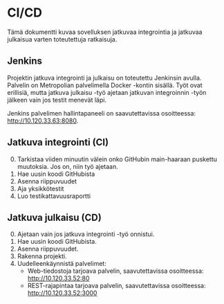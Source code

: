 # CI/CD
Tämä dokumentti kuvaa sovelluksen jatkuvaa integrointia ja jatkuvaa julkaisua varten toteutettuja ratkaisuja.

## Jenkins
Projektin jatkuva integrointi ja julkaisu on toteutettu Jenkinsin avulla. Palvelin on Metropolian palvelimella Docker -kontin sisällä. Työt ovat erillisiä, mutta jatkuva julkaisu -työ ajetaan jatkuvan integroinnin -työn jälkeen vain jos testit menevät läpi.

Jenkins palvelimen hallintapaneeli on saavutettavissa osoitteessa: http://10.120.33.63:8080.

## Jatkuva integrointi (CI)
0. Tarkistaa viiden minuutin välein onko GitHubin main-haaraan puskettu muutoksia. Jos on, niin työ ajetaan.
1. Hae uusin koodi GitHubista
2. Asenna riippuvuudet
3. Aja yksikkötestit
4. Luo testikattavuusraportti

## Jatkuva julkaisu (CD)
0. Ajetaan vain jos jatkuva integrointi -työ onnistui.
1. Hae uusin koodi GitHubista.
2. Asenna riippuvuudet.
3. Rakenna projekti.
4. Uudelleenkäynnistä palvelimet:
   * Web-tiedostoja tarjoava palvelin, saavutettavissa osoitteessa: http://10.120.33.52:80
   * REST-rajapintaa tarjoava palvelin, saavutettavissa osoitteessa: http://10.120.33.52:3000
